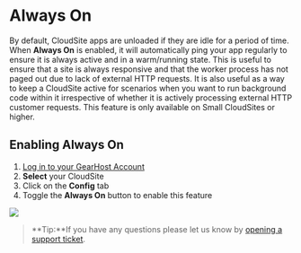 # Always On

By default, CloudSite apps are unloaded if they are idle for a period of time. When **Always On** is enabled, it will automatically ping your app regularly to ensure it is always active and in a warm/running state. This is useful to ensure that a site is always responsive and that the worker process has not paged out due to lack of external HTTP requests. It is also useful as a way to keep a CloudSite active for scenarios when you want to run background code within it irrespective of whether it is actively processing external HTTP customer requests. This feature is only available on Small CloudSites or higher.

## Enabling Always On
1. [Log in to your GearHost Account](https://my.gearhost.com/account/login)
2. **Select** your CloudSite
3. Click on the **Config** tab
4. Toggle the **Always On** button to enable this feature

![](https://raw.githubusercontent.com/GearHost/docs/master/Images/AlwaysOn.png)

>**Tip:**If you have any questions please let us know by [opening a support ticket](https://www.gearhost.com/documentation/how-to-open-a-support-ticket).